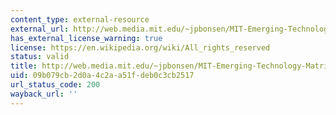 ```yaml
---
content_type: external-resource
external_url: http://web.media.mit.edu/~jpbonsen/MIT-Emerging-Technology-Matrix.htm
has_external_license_warning: true
license: https://en.wikipedia.org/wiki/All_rights_reserved
status: valid
title: http://web.media.mit.edu/~jpbonsen/MIT-Emerging-Technology-Matrix.htm
uid: 09b079cb-2d0a-4c2a-a51f-deb0c3cb2517
url_status_code: 200
wayback_url: ''
---
```

